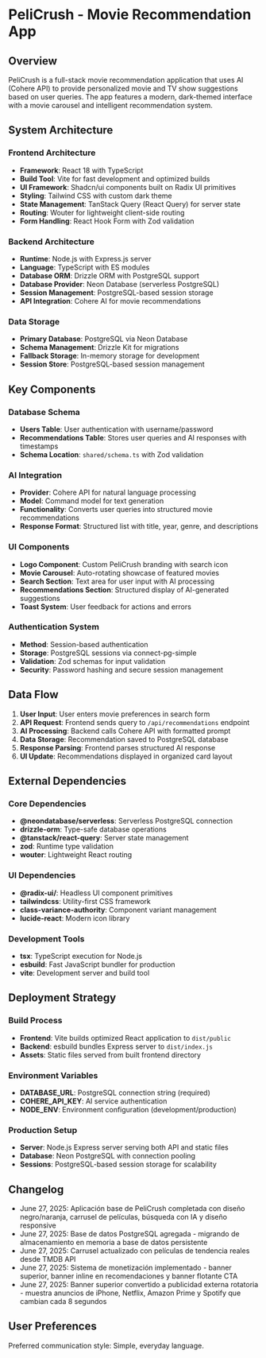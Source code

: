 # PeliCrush - Movie Recommendation App

## Overview

PeliCrush is a full-stack movie recommendation application that uses AI (Cohere API) to provide personalized movie and TV show suggestions based on user queries. The app features a modern, dark-themed interface with a movie carousel and intelligent recommendation system.

## System Architecture

### Frontend Architecture
- **Framework**: React 18 with TypeScript
- **Build Tool**: Vite for fast development and optimized builds
- **UI Framework**: Shadcn/ui components built on Radix UI primitives
- **Styling**: Tailwind CSS with custom dark theme
- **State Management**: TanStack Query (React Query) for server state
- **Routing**: Wouter for lightweight client-side routing
- **Form Handling**: React Hook Form with Zod validation

### Backend Architecture
- **Runtime**: Node.js with Express.js server
- **Language**: TypeScript with ES modules
- **Database ORM**: Drizzle ORM with PostgreSQL support
- **Database Provider**: Neon Database (serverless PostgreSQL)
- **Session Management**: PostgreSQL-based session storage
- **API Integration**: Cohere AI for movie recommendations

### Data Storage
- **Primary Database**: PostgreSQL via Neon Database
- **Schema Management**: Drizzle Kit for migrations
- **Fallback Storage**: In-memory storage for development
- **Session Store**: PostgreSQL-based session management

## Key Components

### Database Schema
- **Users Table**: User authentication with username/password
- **Recommendations Table**: Stores user queries and AI responses with timestamps
- **Schema Location**: `shared/schema.ts` with Zod validation

### AI Integration
- **Provider**: Cohere API for natural language processing
- **Model**: Command model for text generation
- **Functionality**: Converts user queries into structured movie recommendations
- **Response Format**: Structured list with title, year, genre, and descriptions

### UI Components
- **Logo Component**: Custom PeliCrush branding with search icon
- **Movie Carousel**: Auto-rotating showcase of featured movies
- **Search Section**: Text area for user input with AI processing
- **Recommendations Section**: Structured display of AI-generated suggestions
- **Toast System**: User feedback for actions and errors

### Authentication System
- **Method**: Session-based authentication
- **Storage**: PostgreSQL sessions via connect-pg-simple
- **Validation**: Zod schemas for input validation
- **Security**: Password hashing and secure session management

## Data Flow

1. **User Input**: User enters movie preferences in search form
2. **API Request**: Frontend sends query to `/api/recommendations` endpoint
3. **AI Processing**: Backend calls Cohere API with formatted prompt
4. **Data Storage**: Recommendation saved to PostgreSQL database
5. **Response Parsing**: Frontend parses structured AI response
6. **UI Update**: Recommendations displayed in organized card layout

## External Dependencies

### Core Dependencies
- **@neondatabase/serverless**: Serverless PostgreSQL connection
- **drizzle-orm**: Type-safe database operations
- **@tanstack/react-query**: Server state management
- **zod**: Runtime type validation
- **wouter**: Lightweight React routing

### UI Dependencies
- **@radix-ui/**: Headless UI component primitives
- **tailwindcss**: Utility-first CSS framework
- **class-variance-authority**: Component variant management
- **lucide-react**: Modern icon library

### Development Tools
- **tsx**: TypeScript execution for Node.js
- **esbuild**: Fast JavaScript bundler for production
- **vite**: Development server and build tool

## Deployment Strategy

### Build Process
- **Frontend**: Vite builds optimized React application to `dist/public`
- **Backend**: esbuild bundles Express server to `dist/index.js`
- **Assets**: Static files served from built frontend directory

### Environment Variables
- **DATABASE_URL**: PostgreSQL connection string (required)
- **COHERE_API_KEY**: AI service authentication
- **NODE_ENV**: Environment configuration (development/production)

### Production Setup
- **Server**: Node.js Express server serving both API and static files
- **Database**: Neon PostgreSQL with connection pooling
- **Sessions**: PostgreSQL-based session storage for scalability

## Changelog
- June 27, 2025: Aplicación base de PeliCrush completada con diseño negro/naranja, carrusel de películas, búsqueda con IA y diseño responsive
- June 27, 2025: Base de datos PostgreSQL agregada - migrando de almacenamiento en memoria a base de datos persistente
- June 27, 2025: Carrusel actualizado con películas de tendencia reales desde TMDB API
- June 27, 2025: Sistema de monetización implementado - banner superior, banner inline en recomendaciones y banner flotante CTA
- June 27, 2025: Banner superior convertido a publicidad externa rotatoria - muestra anuncios de iPhone, Netflix, Amazon Prime y Spotify que cambian cada 8 segundos

## User Preferences

Preferred communication style: Simple, everyday language.